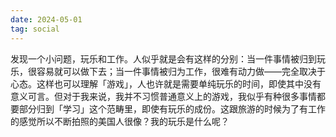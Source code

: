 ```yaml
---
date: 2024-05-01
tag: social
---
```

发现一个小问题，玩乐和工作。人似乎就是会有这样的分别：当一件事情被归到玩乐，很容易就可以做下去；当一件事情被归为工作，很难有动力做——完全取决于心态。这样也可以理解「游戏」，人也许就是需要单纯玩乐的时间，即使其中没有意义可言。但对于我来说，我并不习惯普通意义上的游戏，我似乎有种很多事情都要部分归到「学习」这个范畴里，即使有玩乐的成份。这跟旅游的时候为了有工作的感觉所以不断拍照的美国人很像？我的玩乐是什么呢？